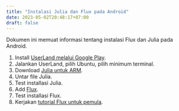 ```yaml
---
title: "Instalasi Julia dan Flux pada Android"
date: 2023-05-02T20:48:17+07:00
draft: false
---
```


Dokumen ini memuat informasi tentang instalasi Flux dan Julia pada Android.

1. Install [UserLand melalui Google Play](https://play.google.com/store/apps/details?id=tech.ula&pli=1).
2. Jalankan UserLand, pilih Ubuntu, pilih minimum terminal.
3. Download [Julia untuk ARM](https://julialang.org/downloads/).
4. Untar file Julia.
5. Test installasi Julia.
6. Add [Flux](https://fluxml.ai/).
7. Test installasi Flux.
8. Kerjakan [tutorial Flux untuk pemula](https://fluxml.ai/).
